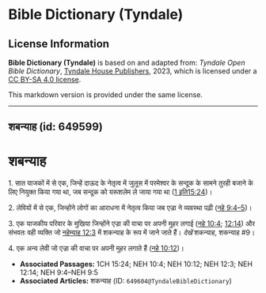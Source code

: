 # Bible Dictionary (Tyndale)

## License Information

**Bible Dictionary (Tyndale)** is based on and adapted from: _Tyndale Open Bible Dictionary_, [Tyndale House Publishers](https://tyndaleopenresources.com/), 2023, which is licensed under a [CC BY-SA 4.0 license](https://creativecommons.org/licenses/by-sa/4.0/legalcode.en).

This markdown version is provided under the same license.



--------------------------------

## शबन्याह (id: 649599)

शबन्याह
=======

1\. सात याजकों में से एक, जिन्हें दाऊद के नेतृत्व में जुलूस में परमेश्वर के सन्दूक के सामने तुरही बजाने के लिए नियुक्त किया गया था, जब सन्दूक को यरूशलेम ले जाया गया था ([1 इति15:24](https://ref.ly/1Chr15:24))।

2\. लेवियों में से एक, जिन्होंने लोगों का आराधना में नेतृत्व किया जब एज्रा ने व्यवस्था पढ़ी ([नहे 9:4–5](https://ref.ly/Neh9:4-Neh9:5))।

3\. एक याजकीय परिवार के मुखिया जिन्होंने एज्रा की वाचा पर अपनी मुहर लगाई ([नहे 10:4](https://ref.ly/Neh10:4); [12:14](https://ref.ly/Neh12:14)) और संभवतः वही व्यक्ति जो [नहेम्याह 12:3](https://ref.ly/Neh12:3) में शकन्याह के रूप में जाने जाते हैं। *देखें* शकन्याह, शकन्याह \#9।

4\. एक अन्य लेवी जो एज्रा की वाचा पर अपनी मुहर लगाते हैं ([नहे 10:12](https://ref.ly/Neh10:12))।

* **Associated Passages:** 1CH 15:24; NEH 10:4; NEH 10:12; NEH 12:3; NEH 12:14; NEH 9:4–NEH 9:5
* **Associated Articles:** शकन्याह (ID: `649604@TyndaleBibleDictionary`)

